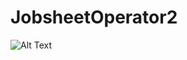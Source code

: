 # JobsheetOperator2
![Alt Text](https://github.com/nesya177/JobsheetOperator2/blob/master/99e1940a-94ab-40e1-bf46-a4e316625bc4.jpg"hasilsatu")
